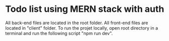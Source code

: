# Todo list using MERN stack with auth

All back-end files are located in the root folder. All front-end files are located in "client" folder.
To run the projet locally, open root directory in a terminal and run the following script "npm run dev".
